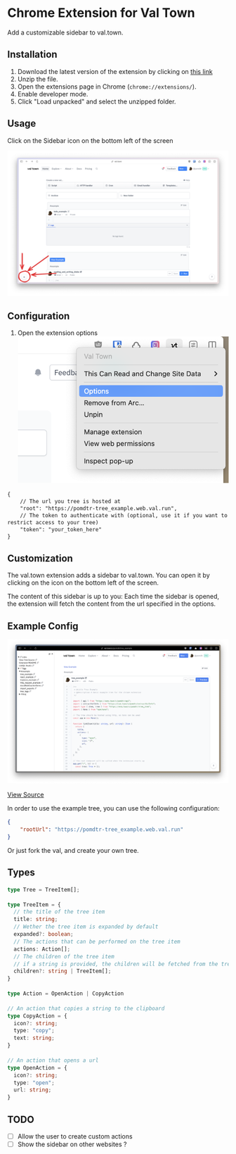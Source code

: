 # Chrome Extension for Val Town

Add a customizable sidebar to val.town.

## Installation

1. Download the latest version of the extension by clicking on [this link](https://github.com/pomdtr/val-town-chrome-extension/releases/latest/download/extension.zip)
2. Unzip the file.
3. Open the extensions page in Chrome (`chrome://extensions/`).
4. Enable developer mode.
5. Click "Load unpacked" and select the unzipped folder.

## Usage

Click on the Sidebar icon on the bottom left of the screen

![sidebar icon](assets/sidebar-icon.png)

## Configuration

1. Open the extension options
    ![action right click menu](doc/options.png)

```jsonc
{
    // The url you tree is hosted at
    "root": "https://pomdtr-tree_example.web.val.run",
    // The token to authenticate with (optional, use it if you want to restrict access to your tree)
    "token": "your_token_here"
}
```

## Customization

The val.town extension adds a sidebar to val.town. You can open it by clicking on the icon on the bottom left of the screen.

The content of this sidebar is up to you: Each time the sidebar is opened, the extension will fetch the content from the url specified in the options.

## Example Config

![tree example](assets/tree-example.png)

[View Source](https://val-town-by-example.pomdtr.me/v/pomdtr/tree_example)

In order to use the example tree, you can use the following configuration:

```json
{
    "rootUrl": "https://pomdtr-tree_example.web.val.run"
}
```

Or just fork the val, and create your own tree.

## Types

```ts
type Tree = TreeItem[];

type TreeItem = {
  // the title of the tree item
  title: string;
  // Wether the tree item is expanded by default
  expanded?: boolean;
  // The actions that can be performed on the tree item
  actions: Action[];
  // The children of the tree item
  // if a string is provided, the children will be fetched from the tree hosted at the url
  children?: string | TreeItem[];
}

type Action = OpenAction | CopyAction

// An action that copies a string to the clipboard
type CopyAction = {
  icon?: string;
  type: "copy";
  text: string;
}

// An action that opens a url
type OpenAction = {
  icon?: string;
  type: "open";
  url: string;
}
```

## TODO

- [ ] Allow the user to create custom actions
- [ ] Show the sidebar on other websites ?
